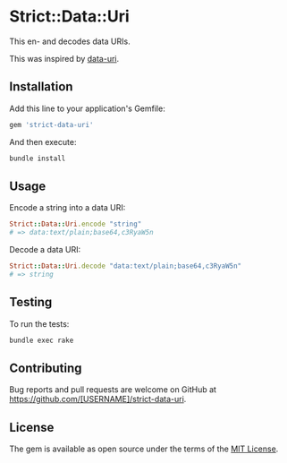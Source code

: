# Strict::Data::Uri

This en- and decodes data URIs.

This was inspired by [data-uri](https://rubygems.org/gems/data-uri).

## Installation

Add this line to your application's Gemfile:

```ruby
gem 'strict-data-uri'
```

And then execute:

```bash
bundle install
```

## Usage

Encode a string into a data URI:

```ruby
Strict::Data::Uri.encode "string"
# => data:text/plain;base64,c3RyaW5n
```

Decode a data URI:

```ruby
Strict::Data::Uri.decode "data:text/plain;base64,c3RyaW5n"
# => string
```

## Testing

To run the tests:

```bash
bundle exec rake
```

## Contributing

Bug reports and pull requests are welcome on GitHub at https://github.com/[USERNAME]/strict-data-uri.

## License

The gem is available as open source under the terms of the [MIT License](https://opensource.org/licenses/MIT).

